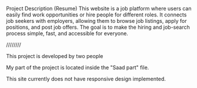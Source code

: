 Project Description (Resume)
This website is a job platform where users can easily find work opportunities or hire people for different roles. It connects job seekers with employers, allowing them to browse job listings, apply for positions, and post job offers. The goal is to make the hiring and job-search process simple, fast, and accessible for everyone.


////////


This project is developed by two people

My part of the project is located inside the "Saad part" file.

This site currently does not have responsive design implemented.
